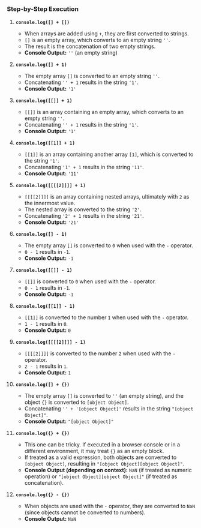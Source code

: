 ### Step-by-Step Execution

1. **`console.log([] + [])`**
   - When arrays are added using `+`, they are first converted to strings.
   - `[]` is an empty array, which converts to an empty string `''`.
   - The result is the concatenation of two empty strings.
   - **Console Output:** `''` (an empty string)

2. **`console.log([] + 1)`**
   - The empty array `[]` is converted to an empty string `''`.
   - Concatenating `'' + 1` results in the string `'1'`.
   - **Console Output:** `'1'`

3. **`console.log([[]] + 1)`**
   - `[[]]` is an array containing an empty array, which converts to an empty string `''`.
   - Concatenating `'' + 1` results in the string `'1'`.
   - **Console Output:** `'1'`

4. **`console.log([[1]] + 1)`**
   - `[[1]]` is an array containing another array `[1]`, which is converted to the string `'1'`.
   - Concatenating `'1' + 1` results in the string `'11'`.
   - **Console Output:** `'11'`

5. **`console.log([[[[2]]]] + 1)`**
   - `[[[[2]]]]` is an array containing nested arrays, ultimately with `2` as the innermost value.
   - The nested array is converted to the string `'2'`.
   - Concatenating `'2' + 1` results in the string `'21'`.
   - **Console Output:** `'21'`

6. **`console.log([] - 1)`**
   - The empty array `[]` is converted to `0` when used with the `-` operator.
   - `0 - 1` results in `-1`.
   - **Console Output:** `-1`

7. **`console.log([[]] - 1)`**
   - `[[]]` is converted to `0` when used with the `-` operator.
   - `0 - 1` results in `-1`.
   - **Console Output:** `-1`

8. **`console.log([[1]] - 1)`**
   - `[[1]]` is converted to the number `1` when used with the `-` operator.
   - `1 - 1` results in `0`.
   - **Console Output:** `0`

9. **`console.log([[[[2]]]] - 1)`**
   - `[[[[2]]]]` is converted to the number `2` when used with the `-` operator.
   - `2 - 1` results in `1`.
   - **Console Output:** `1`

10. **`console.log([] + {})`**
    - The empty array `[]` is converted to `''` (an empty string), and the object `{}` is converted to `[object Object]`.
    - Concatenating `'' + '[object Object]'` results in the string `"[object Object]"`.
    - **Console Output:** `"[object Object]"`

11. **`console.log({} + {})`**
    - This one can be tricky. If executed in a browser console or in a different environment, it may treat `{}` as an empty block.
    - If treated as a valid expression, both objects are converted to `[object Object]`, resulting in `"[object Object][object Object]"`.
    - **Console Output (depending on context):** `NaN` (if treated as numeric operation) or `"[object Object][object Object]"` (if treated as concatenation).

12. **`console.log({} - {})`**
    - When objects are used with the `-` operator, they are converted to `NaN` (since objects cannot be converted to numbers).
    - **Console Output:** `NaN`
